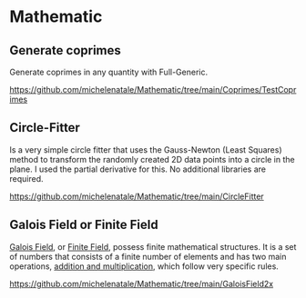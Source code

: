 # Mathematic

## Generate coprimes

Generate coprimes in any quantity with Full-Generic. 

https://github.com/michelenatale/Mathematic/tree/main/Coprimes/TestCoprimes

## Circle-Fitter

Is a very simple circle fitter that uses the Gauss-Newton (Least Squares) method to transform the randomly created 2D data points into a circle in the plane. I used the partial derivative for this. No additional libraries are required.

https://github.com/michelenatale/Mathematic/tree/main/CircleFitter

## Galois Field or Finite Field

[Galois Field](https://en.wikipedia.org/wiki/Finite_field), or [Finite Field](https://en.wikipedia.org/wiki/Finite_field), possess finite mathematical structures. It is a set of numbers that consists of a finite number of elements and has two main operations, [addition and multiplication](https://en.wikipedia.org/wiki/Finite_field_arithmetic), which follow very specific rules.

https://github.com/michelenatale/Mathematic/tree/main/GaloisField2x

